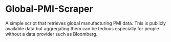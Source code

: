 # Global-PMI-Scraper
A simple script that retrieves global manufacturing PMI data. This is publicly available data but aggregating them can be tedious especially for people without a data provider such as Bloomberg.
